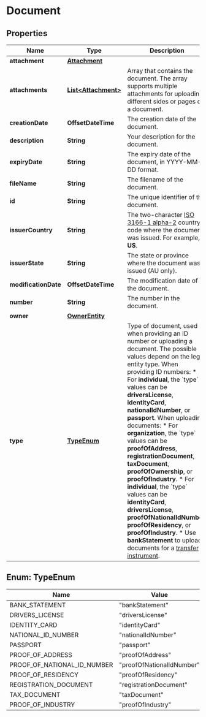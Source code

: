 

# Document


## Properties

| Name | Type | Description | Notes |
|------------ | ------------- | ------------- | -------------|
|**attachment** | [**Attachment**](Attachment.md) |  |  [optional] |
|**attachments** | [**List&lt;Attachment&gt;**](Attachment.md) | Array that contains the document. The array supports multiple attachments for uploading different sides or pages of a document. |  |
|**creationDate** | **OffsetDateTime** | The creation date of the document. |  [optional] [readonly] |
|**description** | **String** | Your description for the document. |  |
|**expiryDate** | **String** | The expiry date of the document, in YYYY-MM-DD format. |  [optional] |
|**fileName** | **String** | The filename of the document. |  [optional] |
|**id** | **String** | The unique identifier of the document. |  [readonly] |
|**issuerCountry** | **String** | The two-character [ISO 3166-1 alpha-2](https://en.wikipedia.org/wiki/ISO_3166-1_alpha-2) country code where the document was issued. For example, **US**. |  [optional] |
|**issuerState** | **String** | The state or province where the document was issued (AU only). |  [optional] |
|**modificationDate** | **OffsetDateTime** | The modification date of the document. |  [optional] [readonly] |
|**number** | **String** | The number in the document. |  [optional] |
|**owner** | [**OwnerEntity**](OwnerEntity.md) |  |  |
|**type** | [**TypeEnum**](#TypeEnum) | Type of document, used when providing an ID number or uploading a document. The possible values depend on the legal entity type.  When providing ID numbers: * For **individual**, the &#x60;type&#x60; values can be **driversLicense**, **identityCard**, **nationalIdNumber**, or **passport**.  When uploading documents: * For **organization**, the &#x60;type&#x60; values can be **proofOfAddress**, **registrationDocument**, **taxDocument**, **proofOfOwnership**, or **proofOfIndustry**.   * For **individual**, the &#x60;type&#x60; values can be **identityCard**, **driversLicense**, **proofOfNationalIdNumber**, **proofOfResidency**, or **proofOfIndustry**.  * Use **bankStatement** to upload documents for a [transfer instrument](https://docs.adyen.com/api-explorer/#/legalentity/latest/post/transferInstruments__resParam_id). |  |



## Enum: TypeEnum

| Name | Value |
|---- | -----|
| BANK_STATEMENT | &quot;bankStatement&quot; |
| DRIVERS_LICENSE | &quot;driversLicense&quot; |
| IDENTITY_CARD | &quot;identityCard&quot; |
| NATIONAL_ID_NUMBER | &quot;nationalIdNumber&quot; |
| PASSPORT | &quot;passport&quot; |
| PROOF_OF_ADDRESS | &quot;proofOfAddress&quot; |
| PROOF_OF_NATIONAL_ID_NUMBER | &quot;proofOfNationalIdNumber&quot; |
| PROOF_OF_RESIDENCY | &quot;proofOfResidency&quot; |
| REGISTRATION_DOCUMENT | &quot;registrationDocument&quot; |
| TAX_DOCUMENT | &quot;taxDocument&quot; |
| PROOF_OF_INDUSTRY | &quot;proofOfIndustry&quot; |



